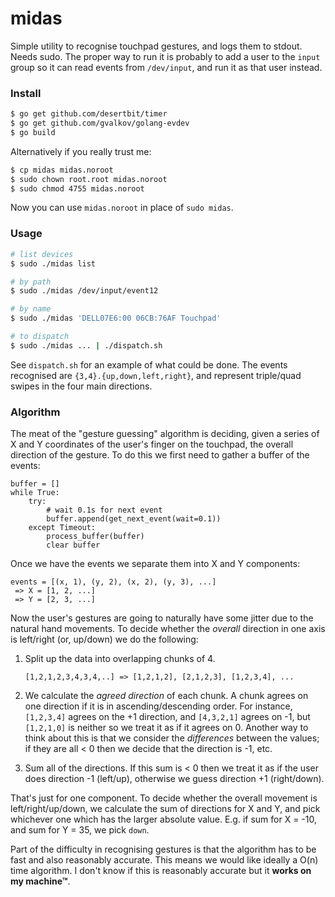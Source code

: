 # midas

Simple utility to recognise touchpad gestures, and logs them to stdout.
Needs sudo. The proper way to run it is probably to add a user to the
`input` group so it can read events from `/dev/input`, and run it as
that user instead.

### Install

```sh
$ go get github.com/desertbit/timer
$ go get github.com/gvalkov/golang-evdev
$ go build
```

Alternatively if you really trust me:

```sh
$ cp midas midas.noroot
$ sudo chown root.root midas.noroot
$ sudo chmod 4755 midas.noroot
```

Now you can use `midas.noroot` in place of `sudo midas`.

### Usage

```sh
# list devices
$ sudo ./midas list

# by path
$ sudo ./midas /dev/input/event12

# by name
$ sudo ./midas 'DELL07E6:00 06CB:76AF Touchpad'

# to dispatch
$ sudo ./midas ... | ./dispatch.sh
```

See `dispatch.sh` for an example of what could be done. The events recognised
are `{3,4}.{up,down,left,right}`, and represent triple/quad swipes in the four
main directions.

### Algorithm

The meat of the "gesture guessing" algorithm is deciding, given a series of X and Y
coordinates of the user's finger on the touchpad, the overall direction of the gesture.
To do this we first need to gather a buffer of the events:

```
buffer = []
while True:
    try:
        # wait 0.1s for next event
        buffer.append(get_next_event(wait=0.1))
    except Timeout:
        process_buffer(buffer)
        clear buffer
```

Once we have the events we separate them into X and Y components:

```
events = [(x, 1), (y, 2), (x, 2), (y, 3), ...]
 => X = [1, 2, ...]
 => Y = [2, 3, ...]
```

Now the user's gestures are going to naturally have some jitter due to the natural hand
movements. To decide whether the _overall_ direction in one axis is left/right (or, up/down)
we do the following:

1. Split up the data into overlapping chunks of 4.

   ```
   [1,2,1,2,3,4,3,4,..] => [1,2,1,2], [2,1,2,3], [1,2,3,4], ...
   ```

2. We calculate the _agreed direction_ of each chunk. A chunk agrees on one direction if it is
   in ascending/descending order. For instance, `[1,2,3,4]` agrees on the +1 direction, and
   `[4,3,2,1]` agrees on -1, but `[1,2,1,0]` is neither so we treat it as if it agrees on 0.
   Another way to think about this is that we consider the _differences_ between the values;
   if they are all < 0 then we decide that the direction is -1, etc.

3. Sum all of the directions. If this sum is < 0 then we treat it as
   if the user does direction -1 (left/up), otherwise we guess direction
   +1 (right/down).

That's just for one component. To decide whether the overall movement is left/right/up/down,
we calculate the sum of directions for X and Y, and pick whichever one which has the larger
absolute value. E.g. if sum for X = -10, and sum for Y = 35, we pick `down`.

Part of the difficulty in recognising gestures is that the algorithm has to be fast and
also reasonably accurate. This means we would like ideally a O(n) time algorithm. I don't
know if this is reasonably accurate but it **works on my machine™**.
